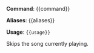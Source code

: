 **Command**: {{command}}

**Aliases**: {{aliases}}

**Usage**: `{{usage}}`


Skips the song currently playing.
